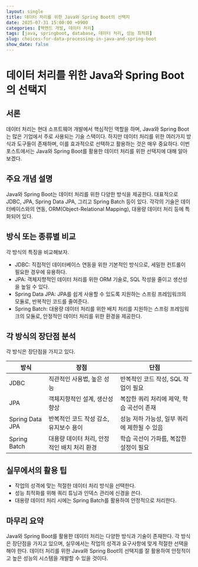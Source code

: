 ```yaml
---
layout: single
title: 데이터 처리를 위한 Java와 Spring Boot의 선택지
date: 2025-07-31 15:00:00 +0900
categories: [백엔드 개발, 데이터 처리]
tags: [java, springboot, database, 데이터 처리, 성능 최적화]
slug: choices-for-data-processing-in-java-and-spring-boot
show_date: false
---
```


# 데이터 처리를 위한 Java와 Spring Boot의 선택지

## 서론
데이터 처리는 현대 소프트웨어 개발에서 핵심적인 역할을 하며, Java와 Spring Boot는 많은 기업에서 주로 사용되는 기술 스택이다. 하지만 데이터 처리를 위한 여러가지 방식과 도구들이 존재하며, 이를 효과적으로 선택하고 활용하는 것은 매우 중요하다. 이번 포스트에서는 Java와 Spring Boot를 활용한 데이터 처리를 위한 선택지에 대해 알아보겠다.

## 주요 개념 설명
Java와 Spring Boot는 데이터 처리를 위한 다양한 방식을 제공한다. 대표적으로 JDBC, JPA, Spring Data JPA, 그리고 Spring Batch 등이 있다. 각각의 기술은 데이터베이스와의 연동, ORM(Object-Relational Mapping), 대용량 데이터 처리 등에 특화되어 있다.

## 방식 또는 종류별 비교
각 방식의 특징을 비교해보자.

- JDBC: 직접적인 데이터베이스 연동을 위한 기본적인 방식으로, 세밀한 컨트롤이 필요한 경우에 유용하다.
- JPA: 객체지향적인 데이터 처리를 위한 ORM 기술로, SQL 작성을 줄이고 생산성을 높일 수 있다.
- Spring Data JPA: JPA를 쉽게 사용할 수 있도록 지원하는 스프링 프레임워크의 모듈로, 반복적인 코드를 줄여준다.
- Spring Batch: 대용량 데이터 처리를 위한 배치 처리를 지원하는 스프링 프레임워크의 모듈로, 안정적인 데이터 처리를 위한 환경을 제공한다.

## 각 방식의 장단점 분석
각 방식은 장단점을 가지고 있다.

| 방식          | 장점                              | 단점                                   |
|--------------|-----------------------------------|---------------------------------------|
| JDBC         | 직관적인 사용법, 높은 성능               | 반복적인 코드 작성, SQL 작업이 필요        |
| JPA          | 객체지향적인 설계, 생산성 향상            | 복잡한 쿼리 처리에 제약, 학습 곡선이 존재   |
| Spring Data JPA | 반복적인 코드 작성 감소, 유지보수 용이     | 성능 저하 가능성, 일부 쿼리에 제한될 수 있음 |
| Spring Batch  | 대용량 데이터 처리, 안정적인 배치 처리 환경 | 학습 곡선이 가파름, 복잡한 설정이 필요      |

## 실무에서의 활용 팁
- 작업의 성격에 맞는 적절한 데이터 처리 방식을 선택한다.
- 성능 최적화를 위해 쿼리 튜닝과 인덱스 관리에 신경을 쓴다.
- 대용량 데이터 처리 시에는 Spring Batch를 활용하여 안정적으로 처리한다.

## 마무리 요약
Java와 Spring Boot를 활용한 데이터 처리는 다양한 방식과 기술이 존재한다. 각 방식은 장단점을 가지고 있으며, 실무에서는 작업의 성격과 요구사항에 맞게 적절한 선택을 해야 한다. 데이터 처리를 위한 Java와 Spring Boot의 선택지를 잘 활용하여 안정적이고 높은 성능의 시스템을 개발할 수 있을 것이다.